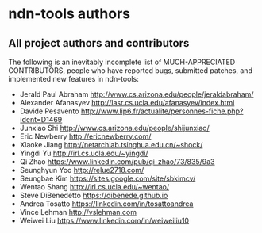 # ndn-tools authors

## All project authors and contributors

The following is an inevitably incomplete list of MUCH-APPRECIATED CONTRIBUTORS,
people who have reported bugs, submitted patches, and implemented new features
in ndn-tools:

* Jerald Paul Abraham   <http://www.cs.arizona.edu/people/jeraldabraham/>
* Alexander Afanasyev   <http://lasr.cs.ucla.edu/afanasyev/index.html>
* Davide Pesavento      <http://www.lip6.fr/actualite/personnes-fiche.php?ident=D1469>
* Junxiao Shi           <http://www.cs.arizona.edu/people/shijunxiao/>
* Eric Newberry         <http://ericnewberry.com/>
* Xiaoke Jiang          <http://netarchlab.tsinghua.edu.cn/~shock/>
* Yingdi Yu             <http://irl.cs.ucla.edu/~yingdi/>
* Qi Zhao               <https://www.linkedin.com/pub/qi-zhao/73/835/9a3>
* Seunghyun Yoo         <http://relue2718.com/>
* Seungbae Kim          <https://sites.google.com/site/sbkimcv/>
* Wentao Shang          <http://irl.cs.ucla.edu/~wentao/>
* Steve DiBenedetto     <https://dibenede.github.io>
* Andrea Tosatto        <https://linkedin.com/in/tosattoandrea>
* Vince Lehman          <http://vslehman.com>
* Weiwei Liu            <https://www.linkedin.com/in/weiweiliu10>

